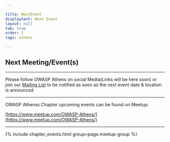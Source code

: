 ```yaml
---

title: NextEvent
displaytext: Next Event
layout: null
tab: true
order: 1
tags: athens

---
```


## Next Meeting/Event(s)

[//]: # (Comment: When updating the next event info also update the homepage)


---
Please follow OWASP Athens on social Media(Links will be here soon) or join our [Mailing List](https://groups.google.com/a/owasp.org/forum/#!forum/athens-chapter) to be notified as soon as the next event date & location is announced

---
OWASP Athenss Chapter upcoming events can be found on Meetup:

[https://www.meetup.com/OWASP-Athens/](https://www.meetup.com/OWASP-Athens/)

---
{% include chapter_events.html group=page.meetup-group %}
